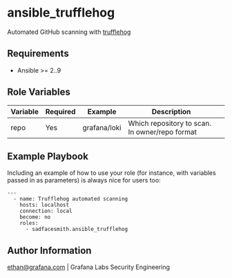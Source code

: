 ansible_trufflehog
=========

Automated GitHub scanning with [trufflehog](https://github.com/trufflesecurity/trufflehog)

Requirements
------------

* Ansible >= 2..9


Role Variables
--------------

|Variable   |Required   |Example   |Description   |   |
|---|---|---|---|---|
|repo   |Yes   |grafana/loki   |Which repository to scan. In owner/repo format   |   |



Example Playbook
----------------

Including an example of how to use your role (for instance, with variables passed in as parameters) is always nice for users too:
```
---
  - name: Trufflehog automated scanning
    hosts: localhost
    connection: local
    become: no
    roles:
      - sadfacesmith.ansible_trufflehog
```      

Author Information
------------------

ethan@grafana.com | Grafana Labs Security Engineering

